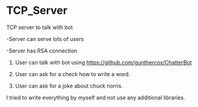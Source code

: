 # TCP_Server
TCP server to talk with bot

-Server can serve lots of users

-Server has RSA connection

1. User can talk with bot using https://github.com/gunthercox/ChatterBot

2. User can ask for a check how to write a word.

3. User can ask for a joke about chuck norris.

I tried to write everything by myself and not use any additional libraries.
